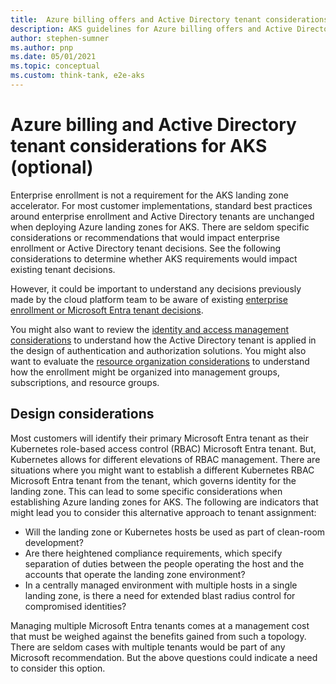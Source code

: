```yaml
---
title:  Azure billing offers and Active Directory tenant considerations for AKS
description: AKS guidelines for Azure billing offers and Active Directory tenants
author: stephen-sumner
ms.author: pnp
ms.date: 05/01/2021
ms.topic: conceptual
ms.custom: think-tank, e2e-aks
---
```


# Azure billing and Active Directory tenant considerations for AKS (optional)

Enterprise enrollment is not a requirement for the AKS landing zone accelerator. For most customer implementations, standard best practices around enterprise enrollment and Active Directory tenants are unchanged when deploying Azure landing zones for AKS. There are seldom specific considerations or recommendations that would impact enterprise enrollment or Active Directory tenant decisions. See the following considerations to determine whether AKS requirements would impact existing tenant decisions.

However, it could be important to understand any decisions previously made by the cloud platform team to be aware of existing [enterprise enrollment or Microsoft Entra tenant decisions](../../../ready/landing-zone/design-area/azure-billing-microsoft-entra-tenant.md).

You might also want to review the [identity and access management considerations](./identity-and-access-management.md) to understand how the Active Directory tenant is applied in the design of authentication and authorization solutions. You might also want to evaluate the [resource organization considerations](./resource-organization.md) to understand how the enrollment might be organized into management groups, subscriptions, and resource groups.

## Design considerations

Most customers will identify their primary Microsoft Entra tenant as their Kubernetes role-based access control (RBAC) Microsoft Entra tenant. But, Kubernetes allows for different elevations of RBAC management. There are situations where you might want to establish a different Kubernetes RBAC Microsoft Entra tenant from the tenant, which governs identity for the landing zone. This can lead to some specific considerations when establishing Azure landing zones for AKS. The following are indicators that might lead you to consider this alternative approach to tenant assignment:

- Will the landing zone or Kubernetes hosts be used as part of clean-room development?
- Are there heightened compliance requirements, which specify separation of duties between the people operating the host and the accounts that operate the landing zone environment?
- In a centrally managed environment with multiple hosts in a single landing zone, is there a need for extended blast radius control for compromised identities?

Managing multiple Microsoft Entra tenants comes at a management cost that must be weighed against the benefits gained from such a topology. There are seldom cases with multiple tenants would be part of any Microsoft recommendation. But the above questions could indicate a need to consider this option.
